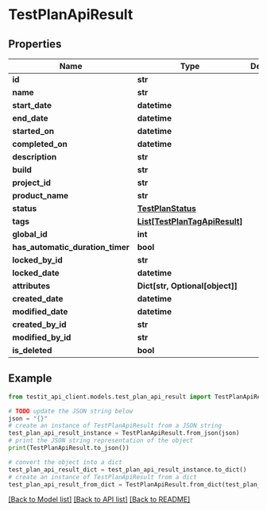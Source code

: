 # TestPlanApiResult


## Properties

Name | Type | Description | Notes
------------ | ------------- | ------------- | -------------
**id** | **str** |  | 
**name** | **str** |  | 
**start_date** | **datetime** |  | [optional] 
**end_date** | **datetime** |  | [optional] 
**started_on** | **datetime** |  | [optional] 
**completed_on** | **datetime** |  | [optional] 
**description** | **str** |  | [optional] 
**build** | **str** |  | [optional] 
**project_id** | **str** |  | [optional] 
**product_name** | **str** |  | [optional] 
**status** | [**TestPlanStatus**](TestPlanStatus.md) |  | 
**tags** | [**List[TestPlanTagApiResult]**](TestPlanTagApiResult.md) |  | 
**global_id** | **int** |  | 
**has_automatic_duration_timer** | **bool** |  | [optional] 
**locked_by_id** | **str** |  | [optional] 
**locked_date** | **datetime** |  | [optional] 
**attributes** | **Dict[str, Optional[object]]** |  | 
**created_date** | **datetime** |  | [optional] 
**modified_date** | **datetime** |  | [optional] 
**created_by_id** | **str** |  | 
**modified_by_id** | **str** |  | [optional] 
**is_deleted** | **bool** |  | 

## Example

```python
from testit_api_client.models.test_plan_api_result import TestPlanApiResult

# TODO update the JSON string below
json = "{}"
# create an instance of TestPlanApiResult from a JSON string
test_plan_api_result_instance = TestPlanApiResult.from_json(json)
# print the JSON string representation of the object
print(TestPlanApiResult.to_json())

# convert the object into a dict
test_plan_api_result_dict = test_plan_api_result_instance.to_dict()
# create an instance of TestPlanApiResult from a dict
test_plan_api_result_from_dict = TestPlanApiResult.from_dict(test_plan_api_result_dict)
```
[[Back to Model list]](../README.md#documentation-for-models) [[Back to API list]](../README.md#documentation-for-api-endpoints) [[Back to README]](../README.md)


